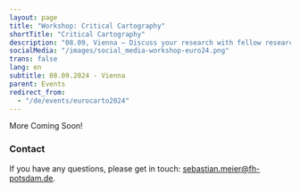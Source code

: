 ```yaml
---
layout: page
title: "Workshop: Critical Cartography"
shortTitle: "Critical Cartography"
description: "08.09, Vienna – Discuss your research with fellow researchers."
socialMedia: "/images/social_media-workshop-euro24.png"
trans: false
lang: en
subtitle: 08.09.2024 - Vienna
parent: Events
redirect_from:
  - "/de/events/eurocarto2024"
---
```


More Coming Soon!

### Contact
If you have any questions, please get in touch: [sebastian.meier@fh-potsdam.de](mailto:sebastian.meier@fh-potsdam.de).
